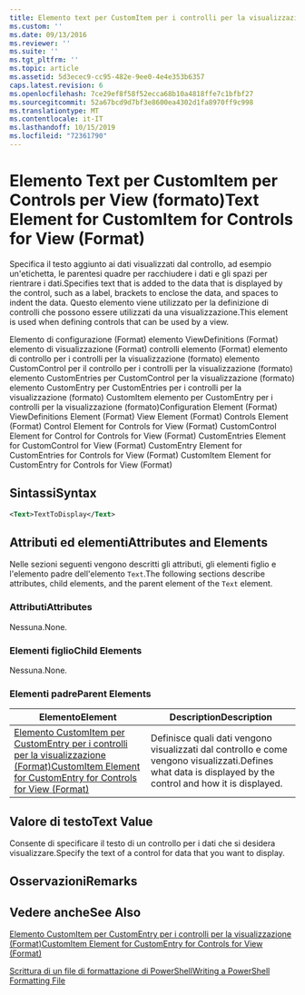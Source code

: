 ```yaml
---
title: Elemento text per CustomItem per i controlli per la visualizzazione (Format) | Microsoft Docs
ms.custom: ''
ms.date: 09/13/2016
ms.reviewer: ''
ms.suite: ''
ms.tgt_pltfrm: ''
ms.topic: article
ms.assetid: 5d3ecec9-cc95-482e-9ee0-4e4e353b6357
caps.latest.revision: 6
ms.openlocfilehash: 7ce29ef8f58f52ecca68b10a4818ffe7c1bfbf27
ms.sourcegitcommit: 52a67bcd9d7bf3e8600ea4302d1fa8970ff9c998
ms.translationtype: MT
ms.contentlocale: it-IT
ms.lasthandoff: 10/15/2019
ms.locfileid: "72361790"
---
```

# <a name="text-element-for-customitem-for-controls-for-view-format"></a><span data-ttu-id="fd953-102">Elemento Text per CustomItem per Controls per View (formato)</span><span class="sxs-lookup"><span data-stu-id="fd953-102">Text Element for CustomItem for Controls for View (Format)</span></span>

<span data-ttu-id="fd953-103">Specifica il testo aggiunto ai dati visualizzati dal controllo, ad esempio un'etichetta, le parentesi quadre per racchiudere i dati e gli spazi per rientrare i dati.</span><span class="sxs-lookup"><span data-stu-id="fd953-103">Specifies text that is added to the data that is displayed by the control, such as a label, brackets to enclose the data, and spaces to indent the data.</span></span> <span data-ttu-id="fd953-104">Questo elemento viene utilizzato per la definizione di controlli che possono essere utilizzati da una visualizzazione.</span><span class="sxs-lookup"><span data-stu-id="fd953-104">This element is used when defining controls that can be used by a view.</span></span>

<span data-ttu-id="fd953-105">Elemento di configurazione (Format) elemento ViewDefinitions (Format) elemento di visualizzazione (Format) controlli elemento (Format) elemento di controllo per i controlli per la visualizzazione (formato) elemento CustomControl per il controllo per i controlli per la visualizzazione (formato) elemento CustomEntries per CustomControl per la visualizzazione (formato) elemento CustomEntry per CustomEntries per i controlli per la visualizzazione (formato) CustomItem elemento per CustomEntry per i controlli per la visualizzazione (formato)</span><span class="sxs-lookup"><span data-stu-id="fd953-105">Configuration Element (Format) ViewDefinitions Element (Format) View Element (Format) Controls Element (Format) Control Element for Controls for View (Format) CustomControl Element for Control for Controls for View (Format) CustomEntries Element for CustomControl for View (Format) CustomEntry Element for CustomEntries for Controls for View (Format) CustomItem Element for CustomEntry for Controls for View (Format)</span></span>

## <a name="syntax"></a><span data-ttu-id="fd953-106">Sintassi</span><span class="sxs-lookup"><span data-stu-id="fd953-106">Syntax</span></span>

```xml
<Text>TextToDisplay</Text>
```

## <a name="attributes-and-elements"></a><span data-ttu-id="fd953-107">Attributi ed elementi</span><span class="sxs-lookup"><span data-stu-id="fd953-107">Attributes and Elements</span></span>

<span data-ttu-id="fd953-108">Nelle sezioni seguenti vengono descritti gli attributi, gli elementi figlio e l'elemento padre dell'elemento `Text`.</span><span class="sxs-lookup"><span data-stu-id="fd953-108">The following sections describe attributes, child elements, and the parent element of the `Text` element.</span></span>

### <a name="attributes"></a><span data-ttu-id="fd953-109">Attributi</span><span class="sxs-lookup"><span data-stu-id="fd953-109">Attributes</span></span>

<span data-ttu-id="fd953-110">Nessuna.</span><span class="sxs-lookup"><span data-stu-id="fd953-110">None.</span></span>

### <a name="child-elements"></a><span data-ttu-id="fd953-111">Elementi figlio</span><span class="sxs-lookup"><span data-stu-id="fd953-111">Child Elements</span></span>

<span data-ttu-id="fd953-112">Nessuna.</span><span class="sxs-lookup"><span data-stu-id="fd953-112">None.</span></span>

### <a name="parent-elements"></a><span data-ttu-id="fd953-113">Elementi padre</span><span class="sxs-lookup"><span data-stu-id="fd953-113">Parent Elements</span></span>

|<span data-ttu-id="fd953-114">Elemento</span><span class="sxs-lookup"><span data-stu-id="fd953-114">Element</span></span>|<span data-ttu-id="fd953-115">Description</span><span class="sxs-lookup"><span data-stu-id="fd953-115">Description</span></span>|
|-------------|-----------------|
|[<span data-ttu-id="fd953-116">Elemento CustomItem per CustomEntry per i controlli per la visualizzazione (Format)</span><span class="sxs-lookup"><span data-stu-id="fd953-116">CustomItem Element for CustomEntry for Controls for View (Format)</span></span>](./customitem-element-for-customentry-for-controls-for-view-format.md)|<span data-ttu-id="fd953-117">Definisce quali dati vengono visualizzati dal controllo e come vengono visualizzati.</span><span class="sxs-lookup"><span data-stu-id="fd953-117">Defines what data is displayed by the control and how it is displayed.</span></span>|

## <a name="text-value"></a><span data-ttu-id="fd953-118">Valore di testo</span><span class="sxs-lookup"><span data-stu-id="fd953-118">Text Value</span></span>

<span data-ttu-id="fd953-119">Consente di specificare il testo di un controllo per i dati che si desidera visualizzare.</span><span class="sxs-lookup"><span data-stu-id="fd953-119">Specify the text of a control for data that you want to display.</span></span>

## <a name="remarks"></a><span data-ttu-id="fd953-120">Osservazioni</span><span class="sxs-lookup"><span data-stu-id="fd953-120">Remarks</span></span>

## <a name="see-also"></a><span data-ttu-id="fd953-121">Vedere anche</span><span class="sxs-lookup"><span data-stu-id="fd953-121">See Also</span></span>

[<span data-ttu-id="fd953-122">Elemento CustomItem per CustomEntry per i controlli per la visualizzazione (Format)</span><span class="sxs-lookup"><span data-stu-id="fd953-122">CustomItem Element for CustomEntry for Controls for View (Format)</span></span>](./customitem-element-for-customentry-for-controls-for-view-format.md)

[<span data-ttu-id="fd953-123">Scrittura di un file di formattazione di PowerShell</span><span class="sxs-lookup"><span data-stu-id="fd953-123">Writing a PowerShell Formatting File</span></span>](./writing-a-powershell-formatting-file.md)
